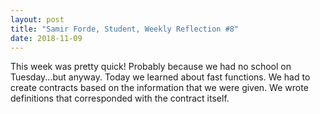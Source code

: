 ```yaml
---
layout: post
title: "Samir Forde, Student, Weekly Reflection #8"
date: 2018-11-09
---
```


 This week was pretty quick! Probably because we had no school on Tuesday...but anyway. Today we learned about fast functions. We had to create contracts based on the information that we were given. We wrote definitions that corresponded with the contract itself. 
